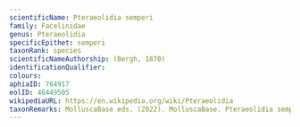 ```yaml
---
scientificName: Pteraeolidia semperi
family: Facelinidae
genus: Pteraeolidia
specificEpithet: semperi
taxonRank: species
scientificNameAuthorship: (Bergh, 1870)
identificationQualifier: 
colours:
aphiaID: 764917
eolID: 46449505
wikipediaURL: https://en.wikipedia.org/wiki/Pteraeolidia
taxonRemarks: MolluscaBase eds. (2022). MolluscaBase. Pteraeolidia semperi (Bergh, 1870). Accessed through: World Register of Marine Species at: https://www.marinespecies.org/aphia.php?p=taxdetails&id=764917 on 2022-02-24
---
```

